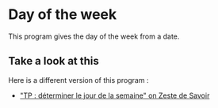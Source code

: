 # Day of the week
This program gives the day of the week from a date.

## Take a look at this
Here is a different version of this program :
- ["TP : déterminer le jour de la semaine" on Zeste de Savoir](https://zestedesavoir.com/tutoriels/755/le-langage-c-1/1042_les-bases-du-langage-c/5023_tp-determiner-le-jour-de-la-semaine/)
